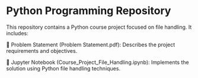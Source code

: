 # Python Programming Repository
This repository contains a Python course project focused on file handling. It includes:

📄 Problem Statement (Problem Statement.pdf): Describes the project requirements and objectives.

📜 Jupyter Notebook (Course_Project_File_Handling.ipynb): Implements the solution using Python file handling techniques.

